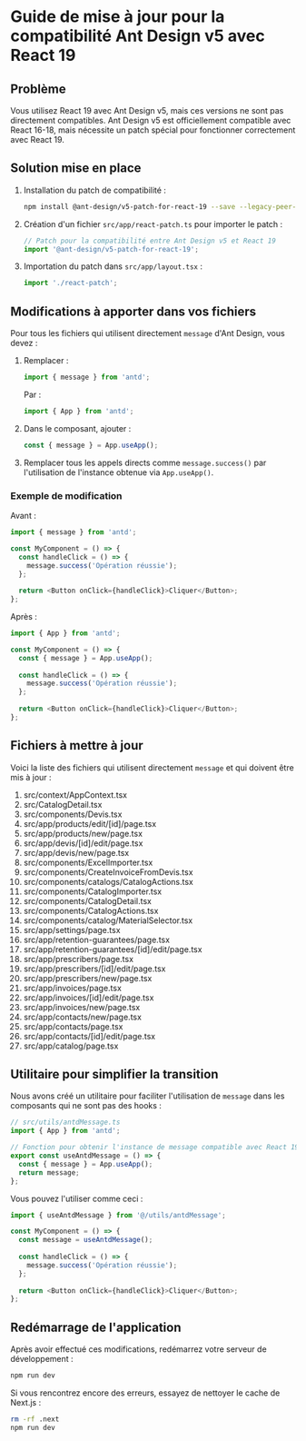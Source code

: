 # Guide de mise à jour pour la compatibilité Ant Design v5 avec React 19

## Problème

Vous utilisez React 19 avec Ant Design v5, mais ces versions ne sont pas directement compatibles. Ant Design v5 est officiellement compatible avec React 16-18, mais nécessite un patch spécial pour fonctionner correctement avec React 19.

## Solution mise en place

1. Installation du patch de compatibilité :
   ```bash
   npm install @ant-design/v5-patch-for-react-19 --save --legacy-peer-deps
   ```

2. Création d'un fichier `src/app/react-patch.ts` pour importer le patch :
   ```typescript
   // Patch pour la compatibilité entre Ant Design v5 et React 19
   import '@ant-design/v5-patch-for-react-19';
   ```

3. Importation du patch dans `src/app/layout.tsx` :
   ```typescript
   import './react-patch';
   ```

## Modifications à apporter dans vos fichiers

Pour tous les fichiers qui utilisent directement `message` d'Ant Design, vous devez :

1. Remplacer :
   ```typescript
   import { message } from 'antd';
   ```
   Par :
   ```typescript
   import { App } from 'antd';
   ```

2. Dans le composant, ajouter :
   ```typescript
   const { message } = App.useApp();
   ```

3. Remplacer tous les appels directs comme `message.success()` par l'utilisation de l'instance obtenue via `App.useApp()`.

### Exemple de modification

Avant :
```typescript
import { message } from 'antd';

const MyComponent = () => {
  const handleClick = () => {
    message.success('Opération réussie');
  };
  
  return <Button onClick={handleClick}>Cliquer</Button>;
};
```

Après :
```typescript
import { App } from 'antd';

const MyComponent = () => {
  const { message } = App.useApp();
  
  const handleClick = () => {
    message.success('Opération réussie');
  };
  
  return <Button onClick={handleClick}>Cliquer</Button>;
};
```

## Fichiers à mettre à jour

Voici la liste des fichiers qui utilisent directement `message` et qui doivent être mis à jour :

1. src/context/AppContext.tsx
2. src/CatalogDetail.tsx
3. src/components/Devis.tsx
4. src/app/products/edit/[id]/page.tsx
5. src/app/products/new/page.tsx
6. src/app/devis/[id]/edit/page.tsx
7. src/app/devis/new/page.tsx
8. src/components/ExcelImporter.tsx
9. src/components/CreateInvoiceFromDevis.tsx
10. src/components/catalogs/CatalogActions.tsx
11. src/components/CatalogImporter.tsx
12. src/components/CatalogDetail.tsx
13. src/components/CatalogActions.tsx
14. src/components/catalog/MaterialSelector.tsx
15. src/app/settings/page.tsx
16. src/app/retention-guarantees/page.tsx
17. src/app/retention-guarantees/[id]/edit/page.tsx
18. src/app/prescribers/page.tsx
19. src/app/prescribers/[id]/edit/page.tsx
20. src/app/prescribers/new/page.tsx
21. src/app/invoices/page.tsx
22. src/app/invoices/[id]/edit/page.tsx
23. src/app/invoices/new/page.tsx
24. src/app/contacts/new/page.tsx
25. src/app/contacts/page.tsx
26. src/app/contacts/[id]/edit/page.tsx
27. src/app/catalog/page.tsx

## Utilitaire pour simplifier la transition

Nous avons créé un utilitaire pour faciliter l'utilisation de `message` dans les composants qui ne sont pas des hooks :

```typescript
// src/utils/antdMessage.ts
import { App } from 'antd';

// Fonction pour obtenir l'instance de message compatible avec React 19
export const useAntdMessage = () => {
  const { message } = App.useApp();
  return message;
};
```

Vous pouvez l'utiliser comme ceci :

```typescript
import { useAntdMessage } from '@/utils/antdMessage';

const MyComponent = () => {
  const message = useAntdMessage();
  
  const handleClick = () => {
    message.success('Opération réussie');
  };
  
  return <Button onClick={handleClick}>Cliquer</Button>;
};
```

## Redémarrage de l'application

Après avoir effectué ces modifications, redémarrez votre serveur de développement :

```bash
npm run dev
```

Si vous rencontrez encore des erreurs, essayez de nettoyer le cache de Next.js :

```bash
rm -rf .next
npm run dev
``` 
